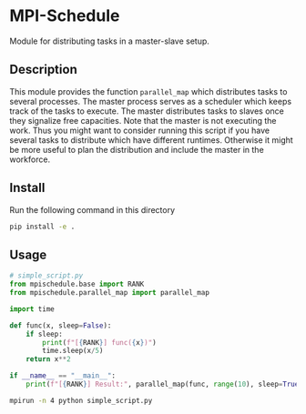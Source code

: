 # MPI-Schedule
Module for distributing tasks in a master-slave setup.

## Description
This module provides the function `parallel_map` which distributes tasks to several processes.
The master process serves as a scheduler which keeps track of the tasks to execute.
The master distributes tasks to slaves once they signalize free capacities.
Note that the master is not executing the work.
Thus you might want to consider running this script if you have several tasks to distribute which have different runtimes.
Otherwise it might be more useful to plan the distribution and include the master in the workforce.

## Install
Run the following command in this directory
```bash
pip install -e .
```

## Usage

```python
# simple_script.py
from mpischedule.base import RANK
from mpischedule.parallel_map import parallel_map

import time

def func(x, sleep=False):
    if sleep:
        print(f"[{RANK}] func({x})")
        time.sleep(x/5)
    return x**2

if __name__ == "__main__":
    print(f"[{RANK}] Result:", parallel_map(func, range(10), sleep=True))
```

```bash
mpirun -n 4 python simple_script.py
```
